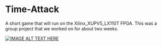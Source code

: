 # Time-Attack
A short game that will run on the Xilinx_XUPV5_LX110T FPGA. This was a group project that we worked on for about two weeks.

[![IMAGE ALT TEXT HERE](https://img.youtube.com/vi/LBKNTcetgDk/0.jpg)](https://www.youtube.com/watch?v=LBKNTcetgDk)
